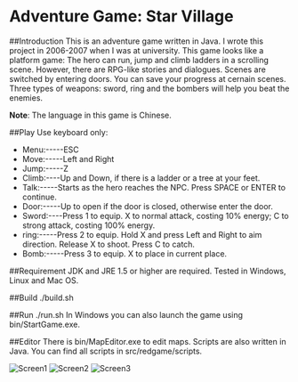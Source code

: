 Adventure Game: Star Village
=======
##Introduction 
This is an adventure game written in Java. I wrote this project in 2006-2007 when I was at university. This game looks like a platform game: The hero can run, jump and climb ladders in a scrolling scene. However, there are RPG-like stories and dialogues. Scenes are switched by entering doors. You can save your progress at cernain scenes. Three types of weapons: sword, ring and the bombers will help you beat the enemies.

**Note**: The language in this game is Chinese.

##Play
Use keyboard only:
  * Menu:-----ESC
  * Move:-----Left and Right
  * Jump:-----Z 
  * Climb:----Up and Down, if there is a ladder or a tree at your feet.
  * Talk:-----Starts as the hero reaches the NPC. Press SPACE or ENTER to continue.
  * Door:-----Up to open if the door is closed, otherwise enter the door. 
  * Sword:----Press 1 to equip. X to normal attack, costing 10% energy; C to strong attack, costing 100% energy.
  * ring:-----Press 2 to equip. Hold X and press Left and Right to aim direction. Release X to shoot. Press C to catch.
  * Bomb:-----Press 3 to equip. X to place in current place.

##Requirement
  JDK and JRE 1.5 or higher are required. Tested in Windows, Linux and Mac OS.
  
##Build
	  ./build.sh

##Run
	  ./run.sh
In Windows you can also launch the game using bin/StartGame.exe.

##Editor
There is bin/MapEditor.exe to edit maps. Scripts are also written in Java. You can find all scripts in src/redgame/scripts.

![Screen1](http://github.com/redclock/Adv-Game/raw/master/doc/screens/shot1.jpg)
![Screen2](http://github.com/redclock/Adv-Game/raw/master/doc/screens/shot2.jpg)
![Screen3](http://github.com/redclock/Adv-Game/raw/master/doc/screens/shot3.jpg)
